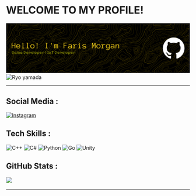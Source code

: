 # WELCOME TO MY PROFILE!
<!--
**morganyte/morganyte** is a ✨ _special_ ✨ repository because its `README.md` (this file) appears on your GitHub profile.

Here are some ideas to get you started:

- 🔭 I’m currently working on ...
- 🌱 I’m currently learning ...
- 👯 I’m looking to collaborate on ...
- 🤔 I’m looking for help with ...
- 💬 Ask me about ...
- 📫 How to reach me: ...
- 😄 Pronouns: ...
- ⚡ Fun fact: ...
-->

![morganyte](img/github-bannerz.png)
![Ryo yamada](https://media.giphy.com/media/v1.Y2lkPTc5MGI3NjExb2h6b2E3ZDdmNnNwa3VzamI4YWZhZ2R4OGNlNHRjeWlmc3Rxamg2cSZlcD12MV9naWZzX3NlYXJjaCZjdD1n/To1m6F9M8fLcEhul6H/giphy.gif)

---

## Social Media :
[![Instagram](https://img.shields.io/badge/Instagram-%23E4405F.svg?logo=Instagram&logoColor=white)](https://instagram.com/mfaris_dhs) 

## Tech Skills :
![C++](https://img.shields.io/badge/c++-%2300599C.svg?style=for-the-badge&logo=c%2B%2B&logoColor=white) ![C#](https://img.shields.io/badge/c%23-%23239120.svg?style=for-the-badge&logo=csharp&logoColor=white) ![Python](https://img.shields.io/badge/python-3670A0?style=for-the-badge&logo=python&logoColor=ffdd54) ![Go](https://img.shields.io/badge/go-%2300ADD8.svg?style=for-the-badge&logo=go&logoColor=white) ![Unity](https://img.shields.io/badge/unity-%23000000.svg?style=for-the-badge&logo=unity&logoColor=white)

## GitHub Stats :

![](https://nirzak-streak-stats.vercel.app/?user=morganyte&theme=dark&hide_border=false)<br/>

---